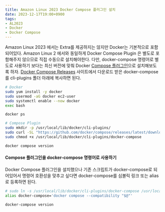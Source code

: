```yaml
---
title: Amazon Linux 2023 Docker Compose 플러그인 설치
date: 2023-12-17T19:00+0900
tags:
- AL2023
- Docker
- Docker Compose
---
```


Amazon Linux 2023 에서는 Extra를 제공하지는 않지만 Docker는 기본적으로 포함되어있다. Amazon Linux 2 에서와 동일하게 Docker Compose Plugin 은 별도로 포함해주지 않으므로 직접 수동으로 설치해야한다. 다만, docker-compose 명령어로 별도로 사용하기 보다는 최신 버전에 맞춰 Docker [Compose 플러그인](https://docs.docker.com/compose/install/linux/#install-the-plugin-manually)으로 설치해보도록 하자. [Docker Compose Releases](https://github.com/docker/compose/releases) 사이트에서 다운로드 받은 docker-compose 를 cli-plugins 폴더 아래에 복사하면 된다.

```sh Terminal
# Docker
sudo yum install -y docker
sudo usermod -aG docker ec2-user
sudo systemctl enable --now docker
exec bash

docker ps

# Compose Plugin
sudo mkdir -p /usr/local/lib/docker/cli-plugins/
sudo curl -SL "https://github.com/docker/compose/releases/latest/download/docker-compose-linux-$(uname -m)" -o /usr/local/lib/docker/cli-plugins/docker-compose
sudo chmod +x /usr/local/lib/docker/cli-plugins/docker-compose

docker compose version
```

#### Compose 플러그인을 docker-compose 명령어로 사용하기

Docker Compose 플러그인을 설치했으나 기존 스크립트가 docker-compose로 되어있어서 명령어 호환성을 맞추고 싶다면 docker-compose를 심볼릭 링크 또는 alias로 등록하면 된다.

```sh Terminal
# sudo ln -s /usr/local/lib/docker/cli-plugins/docker-compose /usr/local/bin/docker-compose
alias docker-compose='docker compose --compatibility "$@"'

docker-compose version
```
